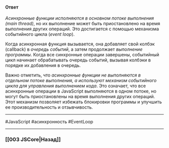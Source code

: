 #### Ответ

*Асинхронные функции исполняются в основном потоке выполнения (main thread)*, но их выполнение может быть приостановлено на время выполнения других операций. Это достигается с помощью механизма событийного цикла (*event loop*).
	
Когда асинхронная функция вызывается, она добавляет свой колбэк (callback) в *очередь событий*, а затем продолжает *выполнение программы*. Когда все синхронные операции завершены, событийный цикл начинает обрабатывать очередь событий, вызывая колбэки в порядке их добавления в очередь.

Важно отметить, что *асинхронные функции не выполняются в отдельном потоке выполнения, а используют механизм событийного цикла для управления выполнением кода*. Это означает, что все асинхронные операции в JavaScript выполняются в одном потоке, но могут быть приостановлены на время выполнения других операций. Этот механизм позволяет избежать блокировки программы и улучшить ее производительность и отзывчивость.

___
 #JavaScript #асинхронность #EventLoop 

___

### [[003 JSCore|Назад]]
